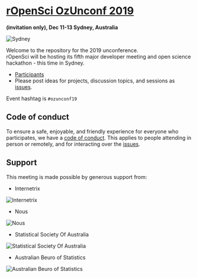 # [rOpenSci OzUnconf 2019 ](http://ozunconf19.ropensci.org/)
__(invitation only), Dec 11-13 Sydney, Australia__

![Sydney](http://ozunconf19.ropensci.org/images/rainbow_opera_house.jpg)

Welcome to the repository for the 2019 unconference.  
rOpenSci will be hosting its fifth major developer meeting and open science hackathon - this time in Sydney.

* [Participants](http://ozunconf19.ropensci.org/#participants)  
* Please post ideas for projects, discussion topics, and sessions as [issues](https://github.com/ropensci/ozunconf19/issues/).

Event hashtag is `#ozunconf19`

## Code of conduct

To ensure a safe, enjoyable, and friendly experience for everyone who participates, we have a [code of conduct](http://ozunconf19.ropensci.org/coc).  This applies to people attending in person or remotely, and for interacting over the [issues](https://github.com/ropensci/ozunconf19/issues/).

## Support  
This meeting is made possible by generous support from:

- Internetrix

![Internetrix](http://ozunconf19.ropensci.org/images/Internetrix-Vertical-RGB-1200px.png)


- Nous

![Nous](http://ozunconf19.ropensci.org/images/Nous.jpeg)

- Statistical Society Of Australia

![Statistical Society Of Australia](http://ozunconf19.ropensci.org/images/StatisticalSocietyOfAustralia_Logotype_MAIN_USE.png)

- Australian Beuro of Statistics

![Australian Beuro of Statistics](http://ozunconf19.ropensci.org/images/ABS_Logo_RGB_Mono_72px_125W_ResponsiveLR.png)

